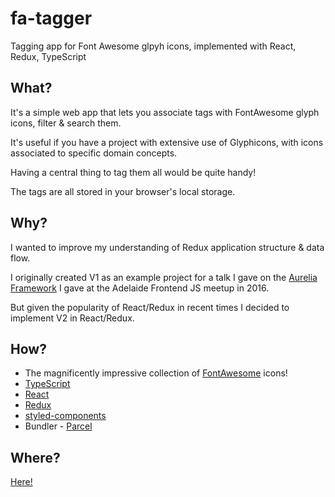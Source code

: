 # fa-tagger

Tagging app for Font Awesome glpyh icons, implemented with React, Redux, TypeScript

## What?

It's a simple web app that lets you associate tags with FontAwesome glyph icons, filter & search them.

It's useful if you have a project with extensive use of Glyphicons, with icons associated to specific domain concepts. 

Having a central thing to tag them all would be quite handy!

The tags are all stored in your browser's local storage.

## Why?

I wanted to improve my understanding of Redux application structure & data flow.

I originally created V1 as an example project for a talk I gave on the [Aurelia Framework](https://aurelia.io/) I gave at the Adelaide Frontend JS meetup in 2016.

But given the popularity of React/Redux in recent times I decided to implement V2 in React/Redux.

## How?

* The magnificently impressive collection of [FontAwesome](https://fontawesome.com) icons!
* [TypeScript](https://github.com/microsoft/TypeScript)
* [React](https://github.com/facebook/react)
* [Redux](https://github.com/reduxjs/redux)
* [styled-components](https://github.com/styled-components/styled-components)
* Bundler - [Parcel](https://parceljs.org/)


## Where?

[Here!](https://jmercha.github.io/fa-tagger)
